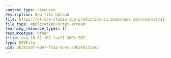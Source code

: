 ```yaml
---
content_type: resource
description: New file Upload
file: https://ol-ocw-studio-app-production.s3.amazonaws.com/courses/18-01sc-single-variable-calculus-fall-2010/3b34358fe0e7fca2a54c50b3493315e5_ocw-18.01-f07-lec27_300k.SRT
file_type: application/octet-stream
learning_resource_types: []
resourcetype: Other
title: ocw-18.01-f07-lec27_300k.SRT
type: OCWFile
uid: 3b34358f-e0e7-fca2-a54c-50b3493315e5
---
```

